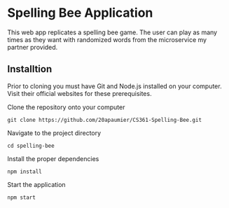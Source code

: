 # Spelling Bee Application
This web app replicates a spelling bee game. The user can play as many times as they want with randomized words from the microservice my partner provided.

## Installtion
Prior to cloning you must have Git and Node.js installed on your computer.
Visit their official websites for these prerequisites.

Clone the repository onto your computer
```
git clone https://github.com/20apaumier/CS361-Spelling-Bee.git
```
Navigate to the project directory
```
cd spelling-bee
```
Install the proper dependencies
```
npm install
```
Start the application
```
npm start
```
